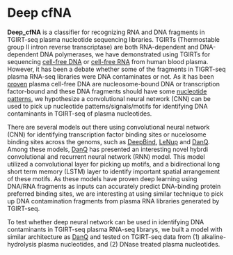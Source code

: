 # Deep cfNA #


**Deep_cfNA** is a classifier for recognizing RNA and DNA fragments in TGIRT-seq plasma nucleotide sequencing libraries. TGIRTs (Thermostable group II intron reverse transcriptase) are both RNA-dependent and DNA-dependent DNA polymerases, we have demonstrated using TGIRTs for sequencing [cell-free DNA](https://www.nature.com/articles/s41598-017-09064-w) or [cell-free RNA](https://www.ncbi.nlm.nih.gov/pubmed/26554030) from human blood plasma. However, it has been a debate whether some of the fragments in TIGRT-seq plasma RNA-seq libraries were DNA contaminates or not. As it has been [proven](https://www.ncbi.nlm.nih.gov/pubmed/26771485) plasma cell-free DNA are nucleosome-bound DNA or transcription factor-bound and these DNA fragments should have some [nucleotide patterns](https://academic.oup.com/bioinformatics/article/34/10/1705/4796955), we hypothesize a convolutional neural network (CNN) can be used to pick up nucleotide patterns/signals/motifs for identifying DNA contaminants in TGIRT-seq of plasma nucleotides. 

There are several models out there using convolutional neural network (CNN) for identifying transcription factor binding sites or nucelosome binding sites across the genoms, such as [DeepBind](https://www.nature.com/articles/nbt.3300), [LeNup](https://academic.oup.com/bioinformatics/article/34/10/1705/479695) and [DanQ](https://www.ncbi.nlm.nih.gov/pubmed/27084946). Among these models, [DanQ](https://www.ncbi.nlm.nih.gov/pubmed/27084946) has presented an interesting novel hybrdi convolutional and recurrent neural network (RNN) model. This model utilized a convolutional layer for picking up motifs, and a bidirectional long short term memory (LSTM) layer to identify important spatial arrangement of these motifs. As these models have proven deep learning using DNA/RNA fragments as inputs can accurately predict DNA-binding protein preferred binding sites, we are interesting at using similar technique to pick up DNA contamination fragments from plasma RNA libraries generated by TGIRT-seq.

To test whether deep neural network can be used in identifying DNA contaminants in TGIRT-seq plasma RNA-seq librarys, we built a model with similar architecture as [DanQ](https://github.com/uci-cbcl/DanQ/blob/master/DanQ_train.py) and tested on TGIRT-seq data from (1) alkaline-hydrolysis plasma nucleotides, and (2) DNase treated plasma nucleotides.




